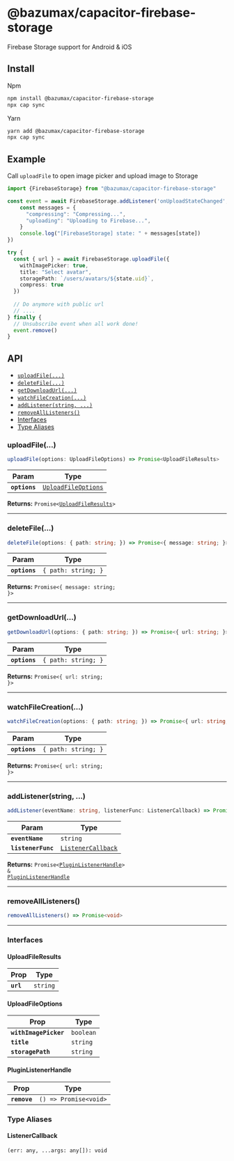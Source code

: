 # @bazumax/capacitor-firebase-storage

Firebase Storage support for Android & iOS

## Install

Npm
```bash
npm install @bazumax/capacitor-firebase-storage
npx cap sync
```

Yarn
```bash
yarn add @bazumax/capacitor-firebase-storage
npx cap sync
```

## Example
Call `uploadFile` to open image picker and upload image to Storage

```typescript
import {FirebaseStorage} from "@bazumax/capacitor-firebase-storage"

const event = await FirebaseStorage.addListener('onUploadStateChanged', async ({state}) => {
    const messages = {
      "compressing": "Compressing...",
      "uploading": "Uploading to Firebase...",
    }
    console.log("[FirebaseStorage] state: " + messages[state])
})

try {
  const { url } = await FirebaseStorage.uploadFile({
    withImagePicker: true,
    title: "Select avatar",
    storagePath: `/users/avatars/${state.uid}`,
    compress: true
  })
  
  // Do anymore with public url
  // ....
} finally {
  // Unsubscribe event when all work done!
  event.remove()
}
```

## API

<docgen-index>

* [`uploadFile(...)`](#uploadfile)
* [`deleteFile(...)`](#deletefile)
* [`getDownloadUrl(...)`](#getdownloadurl)
* [`watchFileCreation(...)`](#watchfilecreation)
* [`addListener(string, ...)`](#addlistenerstring-)
* [`removeAllListeners()`](#removealllisteners)
* [Interfaces](#interfaces)
* [Type Aliases](#type-aliases)

</docgen-index>

<docgen-api>
<!--Update the source file JSDoc comments and rerun docgen to update the docs below-->

### uploadFile(...)

```typescript
uploadFile(options: UploadFileOptions) => Promise<UploadFileResults>
```

| Param         | Type                                                            |
| ------------- | --------------------------------------------------------------- |
| **`options`** | <code><a href="#uploadfileoptions">UploadFileOptions</a></code> |

**Returns:** <code>Promise&lt;<a href="#uploadfileresults">UploadFileResults</a>&gt;</code>

--------------------


### deleteFile(...)

```typescript
deleteFile(options: { path: string; }) => Promise<{ message: string; }>
```

| Param         | Type                           |
| ------------- | ------------------------------ |
| **`options`** | <code>{ path: string; }</code> |

**Returns:** <code>Promise&lt;{ message: string; }&gt;</code>

--------------------


### getDownloadUrl(...)

```typescript
getDownloadUrl(options: { path: string; }) => Promise<{ url: string; }>
```

| Param         | Type                           |
| ------------- | ------------------------------ |
| **`options`** | <code>{ path: string; }</code> |

**Returns:** <code>Promise&lt;{ url: string; }&gt;</code>

--------------------


### watchFileCreation(...)

```typescript
watchFileCreation(options: { path: string; }) => Promise<{ url: string; }>
```

| Param         | Type                           |
| ------------- | ------------------------------ |
| **`options`** | <code>{ path: string; }</code> |

**Returns:** <code>Promise&lt;{ url: string; }&gt;</code>

--------------------


### addListener(string, ...)

```typescript
addListener(eventName: string, listenerFunc: ListenerCallback) => Promise<PluginListenerHandle> & PluginListenerHandle
```

| Param              | Type                                                          |
| ------------------ | ------------------------------------------------------------- |
| **`eventName`**    | <code>string</code>                                           |
| **`listenerFunc`** | <code><a href="#listenercallback">ListenerCallback</a></code> |

**Returns:** <code>Promise&lt;<a href="#pluginlistenerhandle">PluginListenerHandle</a>&gt; & <a href="#pluginlistenerhandle">PluginListenerHandle</a></code>

--------------------


### removeAllListeners()

```typescript
removeAllListeners() => Promise<void>
```

--------------------


### Interfaces


#### UploadFileResults

| Prop      | Type                |
| --------- | ------------------- |
| **`url`** | <code>string</code> |


#### UploadFileOptions

| Prop                  | Type                 |
| --------------------- | -------------------- |
| **`withImagePicker`** | <code>boolean</code> |
| **`title`**           | <code>string</code>  |
| **`storagePath`**     | <code>string</code>  |


#### PluginListenerHandle

| Prop         | Type                                      |
| ------------ | ----------------------------------------- |
| **`remove`** | <code>() =&gt; Promise&lt;void&gt;</code> |


### Type Aliases


#### ListenerCallback

<code>(err: any, ...args: any[]): void</code>

</docgen-api>
